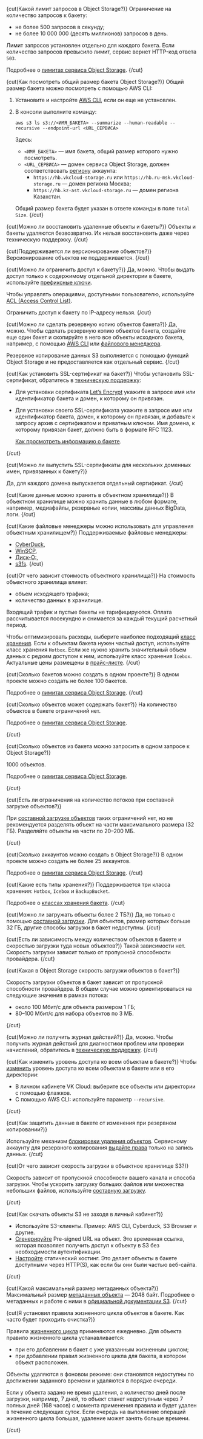 {cut(Какой лимит запросов в Object Storage?)}
Ограничение на количество запросов к бакету:

* не более 500 запросов в секунду;
* не более 10 000 000 (десять миллионов) запросов в день. 

Лимит запросов установлен отдельно для каждого бакета. Если количество запросов превысило лимит, сервис вернет HTTP-код ответа `503`.

Подробнее о [лимитах сервиса Object Storage](../../../tools-for-using-services/account/concepts/quotasandlimits#object_storage_limits).
{/cut}

{cut(Как посмотреть общий размер бакета Object Storage?)}
Общий размер бакета можно посмотреть с помощью AWS CLI:

1. Установите и настройте [AWS CLI](../connect/s3-cli), если он еще не установлен.

1. В консоли выполните команду:

   ```console
   aws s3 ls s3://<ИМЯ_БАКЕТА> --summarize --human-readable --recursive --endpoint-url <URL_СЕРВИСА>
   ```
   Здесь:

   - `<ИМЯ_БАКЕТА>` — имя бакета, общий размер которого нужно посмотреть.
   - `<URL_СЕРВИСА>` — домен сервиса Object Storage, должен соответствовать [региону](/ru/tools-for-using-services/account/concepts/regions) аккаунта:
      - `https://hb.vkcloud-storage.ru` или `https://hb.ru-msk.vkcloud-storage.ru` — домен региона Москва;
      - `https://hb.kz-ast.vkcloud-storage.ru` — домен региона Казахстан.


   Общий размер бакета будет указан в ответе команды в поле `Total Size`.
{/cut}

{cut(Можно ли восстановить удаленные объекты и бакеты?)}
Объекты и бакеты удаляются безвозвратно. Их нельзя восстановить даже через техническую поддержку.
{/cut}

{cut(Поддерживается ли версионирование объектов?)}
Версионирование объектов не поддерживается.
{/cut}

{cut(Можно ли ограничить доступ к бакету?)}
Да, можно. Чтобы выдать доступ только к содержимому отдельной директории в бакете, используйте [префиксные ключи](/ru/tools-for-using-services/api/api-spec/s3-rest-api/pak-api). 

Чтобы управлять операциями, доступными пользователю, используйте [ACL (Access Control List)](/ru/storage/s3/concepts/s3-acl).

Ограничить доступ к бакету по IP-адресу нельзя.
{/cut}

{cut(Можно ли сделать резервную копию объектов бакета?)}
Да, можно. Чтобы сделать резервную копию объектов бакета, создайте еще один бакет и скопируйте в него все объекты исходного бакета, например, с помощью [AWS CLI](/ru/storage/s3/instructions/objects/manage-object#kopirovanie_vseh_obektov_baketa) или [файлового менеджера](/ru/storage/s3/connect/s3-file-managers).

Резервное копирование данных S3 выполняется с помощью функций Object Storage и не предоставляется как отдельный сервис.
{/cut}

{cut(Как установить SSL-сертификат на бакет?)}
Чтобы установить SSL-сертификат, обратитесь в [техническую поддержку](/ru/contacts):

- Для установки сертификата [Let’s Encrypt](https://letsencrypt.org/ru) укажите в запросе имя или идентификатор бакета и домен, к которому он привязан. 
- Для установки своего SSL-сертификата укажите в запросе имя или идентификатор бакета, домен, к которому он привязан, и добавьте к запросу архив с сертификатом и приватным ключом. Имя домена, к которому привязан бакет, должно быть в формате RFC 1123.

  [Как просмотреть информацию о бакете](/ru/storage/s3/instructions/buckets/manage-bucket).

{/cut}

{cut(Можно ли выпустить SSL-сертификаты для нескольких доменных имен, привязанных к бакету?)}

Да, для каждого домена выпускается отдельный сертификат.
{/cut}

{cut(Какие данные можно хранить в объектном хранилище?)}
В объектном хранилище можно хранить данные в любом формате, например, медиафайлы, резервные копии, массивы данных BigData, логи.
{/cut}

{cut(Какие файловые менеджеры можно использовать для управления объектным хранилищем?)}
Поддерживаемые файловые менеджеры:

- [CyberDuck](/ru/storage/s3/connect/s3-file-managers#cyberduck),
- [WinSCP](/ru/storage/s3/connect/s3-file-managers#winscp),
- [Диск-О:](/ru/storage/s3/connect/s3-file-managers#disk_o),
- [s3fs](/ru/storage/s3/connect/s3-file-managers#s3fs).
{/cut}

{cut(От чего зависит стоимость объектного хранилища?)}
На стоимость объектного хранилища влияет:

- объем исходящего трафика;
- количество данных в хранилище.

Входящий трафик и пустые бакеты не тарифицируются. Оплата рассчитывается посекундно и снимается за каждый текущий расчетный период.

Чтобы оптимизировать расходы, выберите наиболее подходящий [класс хранения](/ru/storage/s3/concepts/about#storage_class). Если к объектам бакета нужен частый доступ, используйте класс хранения `Hotbox`. Если же нужно хранить значительный объем данных с редким доступом к ним, используйте класс хранения `Icebox`. Актуальные цены размещены в [прайс-листе](https://cloud.vk.com/pricelist).
{/cut}

{cut(Сколько бакетов можно создать в одном проекте?)}
В одном проекте можно создать не более 100 бакетов.

Подробнее о [лимитах сервиса Object Storage](../../../tools-for-using-services/account/concepts/quotasandlimits#object_storage_limits).
{/cut}

{cut(Сколько объектов может содержать бакет?)}
На количество объектов в бакете ограничений нет.

Подробнее о [лимитах сервиса Object Storage](../../../tools-for-using-services/account/concepts/quotasandlimits#object_storage_limits).

{/cut}

{cut(Сколько объектов из бакета можно запросить в одном запросе к Object Storage?)}

1000 объектов.

Подробнее о [лимитах сервиса Object Storage](../../../tools-for-using-services/account/concepts/quotasandlimits#object_storage_limits).

{/cut}

{cut(Есть ли ограничения на количество потоков при составной загрузке объектов?)}

При [составной загрузке объектов](/ru/storage/s3/concepts/features#object_uploading) таких ограничений нет, но не рекомендуется разделять объект на части максимального размера (32 ГБ). Разделяйте объекты на части по 20–200 МБ.

{/cut}

{cut(Сколько аккаунтов можно создать в Object Storage?)}
В одном проекте можно создать не более 25 аккаунтов.

Подробнее о [лимитах сервиса Object Storage](../../../tools-for-using-services/account/concepts/quotasandlimits#object_storage_limits).
{/cut}

{cut(Какие есть типы хранения?)}
Поддерживается три класса хранения: `Hotbox`, `Icebox` и `BackupBucket`.

Подробнее о [классах хранения бакета](/ru/storage/s3/concepts/about#storage_class).
{/cut}

{cut(Можно ли загружать объекты более 2 ТБ?)}
Да, но только с помощью [составной загрузки](/ru/storage/s3/instructions/objects/upload-object#multipart_upload). Для объектов, размер которых больше 32 ГБ, другие способы загрузки в бакет недоступны.
{/cut}

{cut(Есть ли зависимость между количеством объектов в бакете и скоростью загрузки туда новых объектов?)}
Такой зависимости нет. Скорость загрузки зависит только от пропускной способности провайдера.
{/cut}

{cut(Какая в Object Storage скорость загрузки объектов в бакет?)}

Скорость загрузки объектов в бакет зависит от пропускной способности провайдера. В общем случае можно ориентироваться на следующие значения в рамках потока:

- около 100 Мбит/с для объекта размером 1 ГБ;
- 80–100 Мбит/с для набора объектов по 3 МБ.

{/cut}

{cut(Можно ли получить журнал действий?)}
Да, можно. Чтобы получить журнал действий для диагностики проблем или проверки начислений, обратитесь в [техническую поддержку](/ru/contacts).
{/cut}

{cut(Как изменить уровень доступа ко всем объектам в бакете?)}
Чтобы [изменить](/ru/storage/s3/instructions/objects/manage-object#manage_access) уровень доступа ко всем объектам в бакете или в его директории:

- В личном кабинете VK Cloud: выберите все объекты или директории с помощью флажков.
- С помощью AWS CLI: используйте параметр `--recursive`.

{/cut}

{cut(Как защитить данные в бакете от изменения при резервном копировании?)}

Используйте механизм [блокировки удаления объектов](/ru/storage/s3/instructions/objects/object-lock). Сервисному аккаунту для резервного копирования [выдайте права](/ru/storage/s3/instructions/access-management/acl) только на запись данных.
{/cut}

{cut(Oт чего зависит скорость загрузки в объектное хранилище S3?)}

Скорость зависит от пропускной способности вашего канала и способа загрузки. Чтобы ускорить загрузку больших файлов или множества небольших файлов, используйте [составную загрузку](/ru/storage/s3/instructions/objects/upload-object#multipart_upload).

{/cut}

{cut(Как скачать объекты S3 не заходя в личный кабинет?)}

- Используйте S3-клиенты. Пример: AWS CLI, Cyberduck, S3 Browser и другие.
- [Сгенерируйте](/ru/storage/s3/instructions/access-management/signed-url) Pre-signed URL на объект. Это временная ссылка, которая позволяет получить доступ к объекту в S3 без необходимости аутентификации.
- [Настройте](/ru/storage/s3/how-to-guides/s3-domain) статический хостинг. Это делает объекты в бакете доступными через HTTP(S), как если бы они были частью веб-сайта.

{/cut}

{cut(Какой максимальный размер метаданных объекта?)}
Максимальный размер [метаданных объекта](/ru/storage/s3/concepts/about#metadata) — 2048 байт. Подробнее о метаданных и работе с ними в [официальной документации S3](https://docs.aws.amazon.com/AmazonS3/latest/userguide/UsingMetadata.html).
{/cut}

{cut(Я установил правила жизненного цикла объектов в бакете. Как часто будет проходить очистка?)}

Правила [жизненного цикла](/ru/storage/s3/concepts/lifecycle) применяются ежедневно. Для объекта правило жизненного цикла устанавливается:

- при его добавлении в бакет с уже указанным жизненным циклом;
- при добавлении правил жизненного цикла для бакета, в котором объект расположен.

Объекты удаляются в фоновом режиме: они становятся недоступны по достижении заданного времени и удаляются в порядке очереди. 

Если у объекта задано не время удаления, а количество дней после загрузки, например, 7 дней, то объект станет недоступным через 7 полных дней (168 часов) с момента применения правила и будет удален в течение следующих суток. Если очередь на выполнение операций жизненного цикла большая, удаление может занять больше времени.

{/cut}

